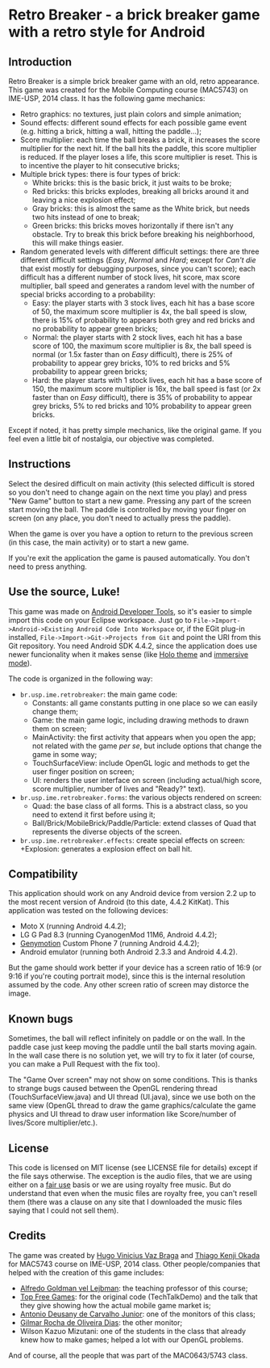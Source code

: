 # Retro Breaker - a brick breaker game with a retro style for Android

## Introduction

Retro Breaker is a simple brick breaker game with an old, retro appearance. This game was created for the Mobile Computing course (MAC5743) on IME-USP, 2014 class. It has the following game mechanics:

* Retro graphics: no textures, just plain colors and simple animation;
* Sound effects: different sound effects for each possible game event (e.g. hitting a brick, hitting a wall, hitting the paddle...);
* Score multiplier: each time the ball breaks a brick, it increases the score multiplier for the next hit. If the ball hits the paddle, this score multiplier is reduced. If the player loses a life, this score multiplier is reset. This is to incentive the player to hit consecutive bricks;
* Multiple brick types: there is four types of brick:
	+ White bricks: this is the basic brick, it just waits to be broke;
	+ Red bricks: this bricks explodes, breaking all bricks around it and leaving a nice explosion effect;
	+ Gray bricks: this is almost the same as the White brick, but needs two hits instead of one to break;
	+ Green bricks: this bricks moves horizontally if there isn't any obstacle. Try to break this brick before breaking his neighborhood, this will make things easier.
* Random generated levels with different difficult settings: there are three different difficult settings (*Easy*, *Normal* and *Hard*; except for *Can't die* that exist mostly for debugging purposes, since you can't score); each difficult has a different number of stock lives, hit score, max score multiplier, ball speed and generates a random level with the number of special bricks according to a probability:
	+ Easy: the player starts with 3 stock lives, each hit has a base score of 50, the maximum score multiplier is 4x, the ball speed is slow, there is 15% of probability to appears both grey and red bricks and no probability to appear green bricks;
	+ Normal: the player starts with 2 stock lives, each hit has a base score of 100, the maximum score multiplier is 8x, the ball speed is normal (or 1.5x faster than on *Easy* difficult), there is 25% of probability to appear grey bricks, 10% to red bricks and 5% probability to appear green bricks;
	+ Hard: the player starts with 1 stock lives, each hit has a base score of 150, the maximum score multiplier is 16x, the ball speed is fast (or 2x faster than on *Easy* difficult), there is 35% of probability to appear grey bricks, 5% to red bricks and 10% probability to appear green bricks.

Except if noted, it has pretty simple mechanics, like the original game. If you feel even a little bit of nostalgia, our objective was completed.

## Instructions

Select the desired difficult on main activity (this selected difficult is stored so you don't need to change again on the next time you play) and press "New Game" button to start a new game. Pressing any part of the screen start moving the ball. The paddle is controlled by moving your finger on screen (on any place, you don't need to actually press the paddle).

When the game is over you have a option to return to the previous screen (in this case, the main activity) or to start a new game.

If you're exit the application the game is paused automatically. You don't need to press anything.

## Use the source, Luke!

This game was made on [Android Developer Tools](https://developer.android.com/tools/index.html), so it's easier to simple import this code on your Eclipse workspace. Just go to ```File->Import->Android->Existing Android Code Into Workspace``` or, if the EGit plug-in installed, ```File->Import->Git->Projects from Git``` and point the URI from this Git repository. You need Android SDK 4.4.2, since the application does use newer funcionality when it makes sense (like [Holo theme](https://developer.android.com/design/style/themes.html) and [immersive mode](https://developer.android.com/training/system-ui/immersive.html)).

The code is organized in the following way:

* ```br.usp.ime.retrobreaker```: the main game code:
	+ Constants: all game constants putting in one place so we can easily change them;
	+ Game: the main game logic, including drawing methods to drawn them on screen;
	+ MainActivity: the first activity that appears when you open the app; not related with the game *per se*, but include options that change the game in some way;
	+ TouchSurfaceView: include OpenGL logic and methods to get the user finger position on screen;
	+ UI: renders the user interface on screen (including actual/high score, score multiplier, number of lives and "Ready?" text).
* ```br.usp.ime.retrobreaker.forms```: the various objects rendered on screen:
	+ Quad: the base class of all forms. This is a abstract class, so you need to extend it first before using it;
	+ Ball/Brick/MobileBrick/Paddle/Particle: extend classes of Quad that represents the diverse objects of the screen.
* ```br.usp.ime.retrobreaker.effects```: create special effects on screen:
	+Explosion: generates a explosion effect on ball hit.

## Compatibility

This application should work on any Android device from version 2.2 up to the most recent version of Android (to this date, 4.4.2 KitKat). This application was tested on the following devices:

* Moto X (running Android 4.4.2);
* LG G Pad 8.3 (running CyanogenMod 11M6, Android 4.4.2);
* [Genymotion](http://www.genymotion.com/) Custom Phone 7 (running Android 4.4.2);
* Android emulator (running both Android 2.3.3 and Android 4.4.2).

But the game should work better if your device has a screen ratio of 16:9 (or 9:16 if you're couting portrait mode), since this is the internal resolution assumed by the code. Any other screen ratio of screen may distorce the image.

## Known bugs

Sometimes, the ball will reflect infinitely on paddle or on the wall. In the paddle case just keep moving the paddle until the ball starts moving again. In the wall case there is no solution yet, we will try to fix it later (of course, you can make a Pull Request with the fix too).

The "Game Over screen" may not show on some conditions. This is thanks to strange bugs caused between the OpenGL rendering thread (TouchSurfaceView.java) and UI thread (UI.java), since we use both on the same view (OpenGL thread to draw the game graphics/calculate the game physics and UI thread to draw user information like Score/number of lives/Score multiplier/etc.).

## License

This code is licensed on MIT license (see LICENSE file for details) except if the file says otherwise. The exception is the audio files, that we are using either on a [fair use](https://en.wikipedia.org/wiki/Fair_use) basis or we are using royalty free music. But do understand that even when the music files are royalty free, you can't resell them (there was a clause on any site that I downloaded the music files saying that I could not sell them).

## Credits

The game was created by [Hugo Vinicius Vaz Braga](http://www.ime.usp.br/~hbraga/) and [Thiago Kenji Okada](http://www.ime.usp.br/~thiagoko/) for MAC5743 course on IME-USP, 2014 class. Other people/companies that helped with the creation of this game includes:

* [Alfredo Goldman vel Lejbman](http://www.ime.usp.br/~gold/): the teaching professor of this course;
* [Top Free Games](http://www.topfreegames.com/): for the original code (TechTalkDemo) and the talk that they give showing how the actual mobile game market is;
* [Antonio Deusany de Carvalho Junior](http://www.ime.usp.br/~dj/): one of the monitors of this class;
* [Gilmar Rocha de Oliveira Dias](http://www.ime.usp.br/~grodias/): the other monitor;
* Wilson Kazuo Mizutani: one of the students in the class that already knew how to make games; helped a lot with our OpenGL problems.

And of course, all the people that was part of the MAC0643/5743 class.